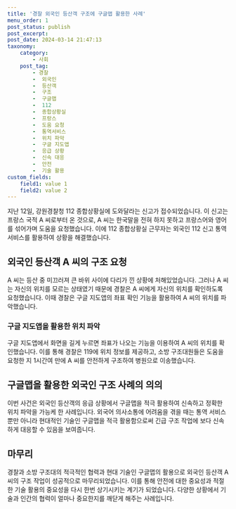 ```yaml
---
title: '경찰 외국인 등산객 구조에 구글맵 활용한 사례'
menu_order: 1
post_status: publish
post_excerpt: 
post_date: 2024-03-14 21:47:13
taxonomy:
    category:
        - 사회
    post_tag:
        - 경찰
        -  외국인
        -  등산객
        -  구조
        -  구글맵
        -  112
        -  종합상황실
        -  프랑스
        -  도움 요청
        -  통역서비스
        -  위치 파악
        -  구글 지도앱
        -  응급 상황
        -  신속 대응
        -  안전
        -  기술 활용
custom_fields:
    field1: value 1
    field2: value 2
---
```


지난 12일, 강원경찰청 112 종합상황실에 도와달라는 신고가 접수되었습니다. 이 신고는 프랑스 국적 A 씨로부터 온 것으로, A 씨는 한국말을 전혀 하지 못하고 프랑스어와 영어를 섞어가며 도움을 요청했습니다. 이에 112 종합상황실 근무자는 외국인 112 신고 통역서비스를 활용하여 상황을 해결했습니다.
## 외국인 등산객 A 씨의 구조 요청
A 씨는 등산 중 미끄러져 큰 바위 사이에 다리가 낀 상황에 처해있었습니다. 그러나 A 씨는 자신의 위치를 모르는 상태였기 때문에 경찰은 A 씨에게 자신의 위치를 확인하도록 요청했습니다. 이때 경찰은 구글 지도앱의 좌표 확인 기능을 활용하여 A 씨의 위치를 파악했습니다.
### 구글 지도앱을 활용한 위치 파악
구글 지도앱에서 화면을 길게 누르면 좌표가 나오는 기능을 이용하여 A 씨의 위치를 확인했습니다. 이를 통해 경찰은 119에 위치 정보를 제공하고, 소방 구조대원들은 도움을 요청한 지 1시간여 만에 A 씨를 안전하게 구조하여 병원으로 이송했습니다.
## 구글맵을 활용한 외국인 구조 사례의 의의
이번 사건은 외국인 등산객의 응급 상황에서 구글맵을 적극 활용하여 신속하고 정확한 위치 파악을 가능케 한 사례입니다. 외국어 의사소통에 어려움을 겪을 때는 통역 서비스뿐만 아니라 현대적인 기술인 구글맵을 적극 활용함으로써 긴급 구조 작업에 보다 신속하게 대응할 수 있음을 보여줍니다.
## 마무리
경찰과 소방 구조대의 적극적인 협력과 현대 기술인 구글맵의 활용으로 외국인 등산객 A 씨의 구조 작업이 성공적으로 마무리되었습니다. 이를 통해 안전에 대한 중요성과 적절한 기술 활용의 중요성을 다시 한번 상기시키는 계기가 되었습니다. 다양한 상황에서 기술과 인간의 협력이 얼마나 중요한지를 깨닫게 해주는 사례입니다.
